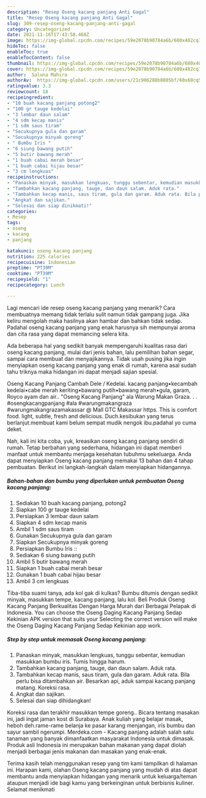 ```yaml
---
description: "Resep Oseng kacang panjang Anti Gagal"
title: "Resep Oseng kacang panjang Anti Gagal"
slug: 309-resep-oseng-kacang-panjang-anti-gagal
category: Uncategorized
date: 2021-11-16T17:43:58.468Z
image: https://img-global.cpcdn.com/recipes/59e2078b90784a6b/680x482cq70/oseng-kacang-panjang-foto-resep-utama.jpg
hideToc: false
enableToc: true
enableTocContent: false
thumbnail: https://img-global.cpcdn.com/recipes/59e2078b90784a6b/680x482cq70/oseng-kacang-panjang-foto-resep-utama.jpg
cover: https://img-global.cpcdn.com/recipes/59e2078b90784a6b/680x482cq70/oseng-kacang-panjang-foto-resep-utama.jpg
author:  Saluna Mahira
authorAv:  https://img-global.cpcdn.com/users/21c906288b0805bf/60x60cq50/avatar.jpg
ratingvalue: 3.3
reviewcount: 18
recipeingredient:
- "10 buah kacang panjang potong2"
- "100 gr tauge kedelai"
- "3 lembar daun salam"
- "4 sdm kecap manis"
- "1 sdm saus tiram"
- "Secukupnya gula dan garam"
- "Secukupnya minyak goreng"
- " Bumbu Iris "
- "6 siung bawang putih"
- "5 butir bawang merah"
- "1 buah cabai merah besar"
- "1 buah cabai hijau besar"
- "3 cm lengkuas"
recipeinstructions:
- "Panaskan minyak, masukkan lengkuas, tunggu sebentar, kemudian masukkan bumbu iris. Tumis hingga harum."
- "Tambahkan kacang panjang, tauge, dan daun salam. Aduk rata."
- "Tambahkan kecap manis, saus tiram, gula dan garam. Aduk rata. Bila perlu bisa ditambahkan air. Besarkan api, aduk sampai kacang panjang matang. Koreksi rasa."
- "Angkat dan sajikan."
- "Selesai dan siap dinikmati!"
categories:
- Resep
tags:
- oseng
- kacang
- panjang

katakunci: oseng kacang panjang 
nutrition: 225 calories
recipecuisine: Indonesian
preptime: "PT39M"
cooktime: "PT39M"
recipeyield: "1"
recipecategory: Lunch

---
```



Lagi mencari ide resep oseng kacang panjang yang menarik? Cara membuatnya memang tidak terlalu sulit namun tidak gampang juga. Jika keliru mengolah maka hasilnya akan hambar dan bahkan tidak sedap. Padahal oseng kacang panjang yang enak harusnya sih mempunyai aroma dan cita rasa yang dapat memancing selera kita.


Ada beberapa hal yang sedikit banyak mempengaruhi kualitas rasa dari oseng kacang panjang, mulai dari jenis bahan, lalu pemilihan bahan segar, sampai cara membuat dan menyajikannya. Tidak usah pusing jika ingin menyiapkan oseng kacang panjang yang enak di rumah, karena asal sudah tahu triknya maka hidangan ini dapat menjadi sajian spesial.

Oseng Kacang Panjang Cambah Dele / Kedelai. kacang panjang•kecambah kedelai•cabe merah keriting•bawang putih•bawang merah•gula, garam, Royco ayam dan air.. &#34;Oseng Kacang Panjang&#34; ala Warung Makan Graza. . . #osengkacangpanjang #ala #warungmakangraza #warungmakangrazamakassar @ Mall GTC Makassar https. This is comfort food. light, subtle, fresh and delicious. Duch.kesibukan yang terus berlanjut.membuat kami belum sempat mudik nengok ibu.padahal yo cuma deket.


Nah, kali ini kita coba, yuk, kreasikan oseng kacang panjang sendiri di rumah. Tetap berbahan yang sederhana, hidangan ini dapat memberi manfaat untuk membantu menjaga kesehatan tubuhmu sekeluarga. Anda dapat menyiapkan Oseng kacang panjang memakai 13 bahan dan 4 tahap pembuatan. Berikut ini langkah-langkah dalam menyiapkan hidangannya.

<!--inarticleads1-->

##### Bahan-bahan dan bumbu yang diperlukan untuk pembuatan Oseng kacang panjang:

1. Sediakan 10 buah kacang panjang, potong2
1. Siapkan 100 gr tauge kedelai
1. Persiapkan 3 lembar daun salam
1. Siapkan 4 sdm kecap manis
1. Ambil 1 sdm saus tiram
1. Gunakan Secukupnya gula dan garam
1. Siapkan Secukupnya minyak goreng
1. Persiapkan  Bumbu Iris ::
1. Sediakan 6 siung bawang putih
1. Ambil 5 butir bawang merah
1. Siapkan 1 buah cabai merah besar
1. Gunakan 1 buah cabai hijau besar
1. Ambil 3 cm lengkuas


Tiba-tiba suami tanya, ada kol gak di kulkas? Bumbu ditumis dengan sedikit minyak, masukkan tempe, kacang panjang, lalu kol. Beli Produk Oseng Kacang Panjang Berkualitas Dengan Harga Murah dari Berbagai Pelapak di Indonesia. You can choose the Oseng Daging Kacang Panjang Sedap Kekinian APK version that suits your Selecting the correct version will make the Oseng Daging Kacang Panjang Sedap Kekinian app work. 

<!--inarticleads2-->

##### Step by step untuk memasak Oseng kacang panjang:

1. Panaskan minyak, masukkan lengkuas, tunggu sebentar, kemudian masukkan bumbu iris. Tumis hingga harum.
1. Tambahkan kacang panjang, tauge, dan daun salam. Aduk rata.
1. Tambahkan kecap manis, saus tiram, gula dan garam. Aduk rata. Bila perlu bisa ditambahkan air. Besarkan api, aduk sampai kacang panjang matang. Koreksi rasa.
1. Angkat dan sajikan.
1. Selesai dan siap dihidangkan!

Koreksi rasa dan terakhir masukkan tempe goreng.. Bicara tentang masakan ini, jadi ingat jaman kost di Surabaya. Anak kuliah yang belajar masak, heboh deh.rame-rame belanja ke pasar karang menjangan, iris bumbu dan sayur sambil ngerumpi. Merdeka.com - Kacang panjang adalah salah satu tanaman yang banyak dimanfaatkan masyarakat Indonesia untuk dimasak. Produk asli Indonesia ini merupakan bahan makanan yang dapat diolah menjadi berbagai jenis makanan dan masakan yang enak-enak. 

Terima kasih telah menggunakan resep yang tim kami tampilkan di halaman ini. Harapan kami, olahan Oseng kacang panjang yang mudah di atas dapat membantu anda menyiapkan hidangan yang menarik untuk keluarga/teman ataupun menjadi ide bagi kamu yang berkeinginan untuk berbisnis kuliner. Selamat menikmati
